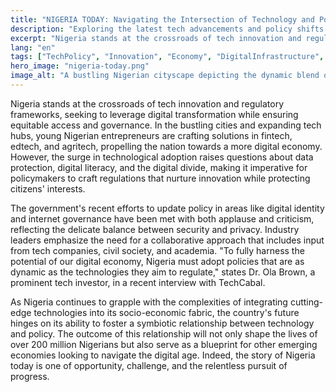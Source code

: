 ```yaml
---
title: "NIGERIA TODAY: Navigating the Intersection of Technology and Policy"
description: "Exploring the latest tech advancements and policy shifts shaping the future of Nigeria."
excerpt: "Nigeria stands at the crossroads of tech innovation and regulatory frameworks."
lang: "en"
tags: ["TechPolicy", "Innovation", "Economy", "DigitalInfrastructure", "Regulation"]
hero_image: "nigeria-today.png"
image_alt: "A bustling Nigerian cityscape depicting the dynamic blend of technology and policy"
---
```


Nigeria stands at the crossroads of tech innovation and regulatory frameworks, seeking to leverage digital transformation while ensuring equitable access and governance. In the bustling cities and expanding tech hubs, young Nigerian entrepreneurs are crafting solutions in fintech, edtech, and agritech, propelling the nation towards a more digital economy. However, the surge in technological adoption raises questions about data protection, digital literacy, and the digital divide, making it imperative for policymakers to craft regulations that nurture innovation while protecting citizens' interests.

The government's recent efforts to update policy in areas like digital identity and internet governance have been met with both applause and criticism, reflecting the delicate balance between security and privacy. Industry leaders emphasize the need for a collaborative approach that includes input from tech companies, civil society, and academia. "To fully harness the potential of our digital economy, Nigeria must adopt policies that are as dynamic as the technologies they aim to regulate," states Dr. Ola Brown, a prominent tech investor, in a recent interview with TechCabal.

As Nigeria continues to grapple with the complexities of integrating cutting-edge technologies into its socio-economic fabric, the country's future hinges on its ability to foster a symbiotic relationship between technology and policy. The outcome of this relationship will not only shape the lives of over 200 million Nigerians but also serve as a blueprint for other emerging economies looking to navigate the digital age. Indeed, the story of Nigeria today is one of opportunity, challenge, and the relentless pursuit of progress.